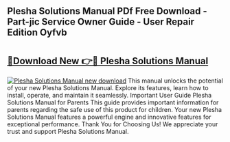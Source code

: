 ## Plesha Solutions Manual PDf Free Download - Part-jic Service Owner Guide - User Repair Edition Oyfvb

# <h2><a href="http://bc48479.oget.top/?id=Plesha+Solutions+Manual">🔗Download New 👉🔴 Plesha Solutions Manual</a></h2>

[![Plesha Solutions Manual new download](https://i.imgur.com/5g1atiW.png)](http://bc48479.oget.top/?id=Plesha+Solutions+Manual)
This manual unlocks the potential of your new Plesha Solutions Manual. Explore its features, learn how to install, operate, and maintain it seamlessly. Important User Guide Plesha Solutions Manual for Parents This guide provides important information for parents regarding the safe use of this product for children. Your new Plesha Solutions Manual features a powerful engine and innovative features for exceptional performance. Thank You for Choosing Us! We appreciate your trust and support Plesha Solutions Manual.

